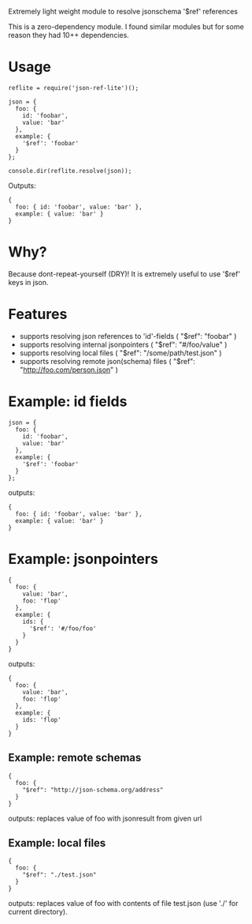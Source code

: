 Extremely light weight module to resolve jsonschema '$ref' references 

This is a zero-dependency module.
I found similar modules but for some reason they had 10++ dependencies.

# Usage

    reflite = require('json-ref-lite')();

    json = {
      foo: {
        id: 'foobar',
        value: 'bar'
      },
      example: {
        '$ref': 'foobar'
      }
    };

    console.dir(reflite.resolve(json));

Outputs:

    { 
      foo: { id: 'foobar', value: 'bar' },
      example: { value: 'bar' } 
    }

# Why?

Because dont-repeat-yourself (DRY)! 
It is extremely useful to use '$ref' keys in json.

# Features 

* supports resolving json references to 'id'-fields ( "$ref": "foobar" )
* supports resolving internal jsonpointers ( "$ref": "#/foo/value" )
* supports resolving local files ( "$ref": "/some/path/test.json" )
* supports resolving remote json(schema) files ( "$ref": "http://foo.com/person.json" )

# Example: id fields

    json = {
      foo: {
        id: 'foobar',
        value: 'bar'
      },
      example: {
        '$ref': 'foobar'
      }
    };

outputs:

    { 
      foo: { id: 'foobar', value: 'bar' },
      example: { value: 'bar' } 
    }

# Example: jsonpointers

    {
      foo: {
        value: 'bar',
        foo: 'flop'
      },
      example: {
        ids: {
          '$ref': '#/foo/foo'
        }
      }
    }

outputs:

    {
      foo: {
        value: 'bar',
        foo: 'flop'
      },
      example: {
        ids: 'flop' 
      }
    }

## Example: remote schemas

    {
      foo: {
        "$ref": "http://json-schema.org/address"
      }
    }

outputs: replaces value of foo with jsonresult from given url 

## Example: local files    

    {
      foo: {
        "$ref": "./test.json"
      }
    }

outputs: replaces value of foo with contents of file test.json (use './' for current directory).

